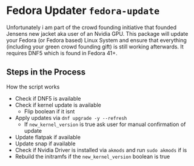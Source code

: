 # Fedora Updater ```fedora-update```

Unfortunately i am part of the crowd founding initiative that founded Jensens new jacket aka user of an Nvidia GPU. This package will update your Fedora (or Fedora based) Linux System and ensure that everything (including your green crowd founding gift) is still working afterwards. It requires DNF5 which is found in Fedora 41+.

## Steps in the Process

How the script works

- Check if DNF5 is available
- Check if kernel update is available
    - Flip boolean if it isnt
- Apply updates via ```dnf upgrade -y --refresh```
    - If ```new_kernel_version``` is true ask user for manual confirmation of update
- Update flatpak if available
- Update snap if available
- Check if Nvidia Driver is installed via ```akmods``` and run ```sudo akmods``` if is
- Rebuild the initramfs if the ```new_kernel_version``` boolean is true